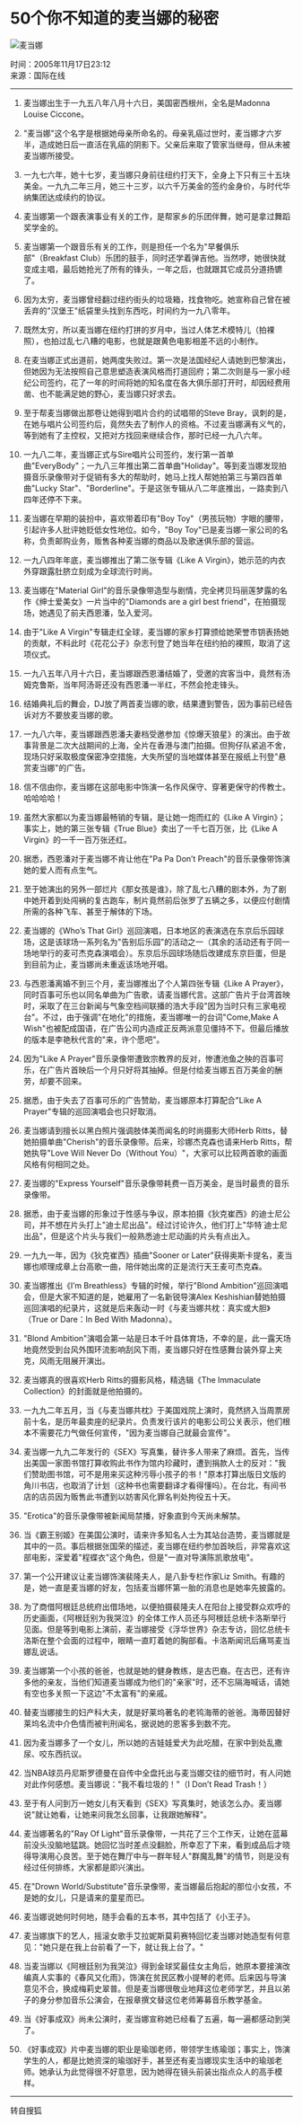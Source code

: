 # 50个你不知道的麦当娜的秘密

![麦当娜](https://photocdn.sohu.com/20051117/Img227527813.jpg)

时间：2005年11月17日23:12  
来源：国际在线  

---

1. 麦当娜出生于一九五八年八月十六日，美国密西根州，全名是Madonna Louise Ciccone。

2. "麦当娜"这个名字是根据她母亲所命名的。母亲乳癌过世时，麦当娜才六岁半，造成她日后一直活在乳癌的阴影下。父亲后来取了管家当继母，但从未被麦当娜所接受。

3. 一九七六年，她十七岁，麦当娜只身前往纽约打天下，全身上下只有三十五块美金。一九九二年三月，她三十三岁，以六千万美金的签约金身价，与时代华纳集团达成续约的协议。

4. 麦当娜第一个跟表演事业有关的工作，是帮家乡的乐团伴舞，她可是拿过舞蹈奖学金的。

5. 麦当娜第一个跟音乐有关的工作，则是担任一个名为"早餐俱乐部"（Breakfast Club）乐团的鼓手，同时还学着弹吉他。当然啰，她很快就变成主唱，最后她抢光了所有的锋头，一年之后，也就跟其它成员分道扬镳了。

6. 因为太穷，麦当娜曾经翻过纽约街头的垃圾箱，找食物吃。她宣称自己曾在被丢弃的"汉堡王"纸袋里头找到东西吃，时间约为一九八零年。

7. 既然太穷，所以麦当娜在纽约打拼的岁月中，当过人体艺术模特儿（拍裸照），也拍过乱七八糟的电影，也就是跟黄色电影相差不远的小制作。

8. 在麦当娜正式出道前，她两度失败过。第一次是法国经纪人请她到巴黎演出，但她因为无法按照自己意思塑造表演风格而打道回府；第二次则是与一家小经纪公司签约，花了一年的时间将她的知名度在各大俱乐部打开时，却因经费用凿、也不能满足她的野心，麦当娜只好求去。

9. 至于帮麦当娜做出那卷让她得到唱片合约的试唱带的Steve Bray，讽刺的是，在她与唱片公司签约后，竟然失去了制作人的资格。不过麦当娜满有义气的，等到她有了主控权，又把对方找回来继续合作，那时已经一九八六年。

10. 一九八二年，麦当娜正式与Sire唱片公司签约，发行第一首单曲"EveryBody"；一九八三年推出第二首单曲"Holiday"。等到麦当娜发现拍摄音乐录像带对于促销有多大的帮助时，她马上找人帮她拍第三与第四首单曲"Lucky Star"、"Borderline"。于是这张专辑从八二年底推出，一路卖到八四年还停不下来。

11. 麦当娜在早期的装扮中，喜欢带着印有"Boy Toy"（男孩玩物）字眼的腰带，引起许多人批评她贬低女性地位。如今，"Boy Toy"已是麦当娜一家公司的名称，负责邮购业务，贩售各种麦当娜的商品以及歌迷俱乐部的营运。

12. 一九八四年年底，麦当娜推出了第二张专辑《Like A Virgin》，她示范的内衣外穿跟露肚脐立刻成为全球流行时尚。

13. 麦当娜在"Material Girl"的音乐录像带造型与剧情，完全拷贝玛丽莲梦露的名作《绅士爱美女》一片当中的"Diamonds are a girl best friend"，在拍摄现场，她遇见了前夫西恩潘，坠入爱河。

14. 由于"Like A Virgin"专辑走红全球，麦当娜的家乡打算颁给她荣誉市钥表扬她的贡献，不料此时《花花公子》杂志刊登了她当年在纽约拍的裸照，取消了这项仪式。

15. 一九八五年八月十六日，麦当娜跟西恩潘结婚了，受邀的宾客当中，竟然有汤姆克鲁斯，当年阿汤哥还没有西恩潘一半红，不然会抢走锋头。

16. 结婚典礼后的舞会，DJ放了两首麦当娜的歌，结果遭到警告，因为事前已经告诉对方不要放麦当娜的歌。

17. 一九八六年，麦当娜跟西恩潘夫妻档受邀参加《惊爆天狼星》的演出。由于故事背景是二次大战期间的上海，全片在香港与澳门拍摄。但狗仔队紧追不舍，现场只好采取极度保密净空措施，大失所望的当地媒体甚至在报纸上刊登"悬赏麦当娜"的广告。

18. 信不信由你，麦当娜在这部电影中饰演一名作风保守、穿著更保守的传教士。哈哈哈哈！

19. 虽然大家都以为麦当娜最畅销的专辑，是让她一炮而红的《Like A Virgin》；事实上，她的第三张专辑《True Blue》卖出了一千七百万张，比《Like A Virgin》的一千一百万张还红。

20. 据悉，西恩潘对于麦当娜不肯让他在"Pa Pa Don’t Preach"的音乐录像带饰演她的爱人而有点生气。

21. 至于她演出的另外一部烂片《那女孩是谁》，除了乱七八糟的剧本外，为了剧中她开着到处闯祸的复古跑车，制片竟然前后张罗了五辆之多，以便应付剧情所需的各种飞车、甚至于解体的下场。

22. 麦当娜的《Who’s That Girl》巡回演唱，日本地区的表演选在东京后乐园球场，这是该球场一系列名为"告别后乐园"的活动之一（其余的活动还有于同一场地举行的麦可杰克森演唱会）。东京后乐园球场随后改建成东京巨蛋，但是到目前为止，麦当娜尚未重返该场地开唱。

23. 与西恩潘离婚不到三个月，麦当娜推出了个人第四张专辑《Like A Prayer》，同时百事可乐也以同名单曲为广告歌，请麦当娜代言。这部广告片于台湾首映时，采取了在三台新闻与气象空档间联播的浩大手段"因为当时只有三家电视台"。不过，由于强调"在地化"的措施，麦当娜唯一的台词"Come,Make A Wish"也被配成国语，在广告公司内造成正反两派意见僵持不下。但最后播放的版本是李艳秋代言的"来，许个愿吧"。

24. 因为"Like A Prayer"音乐录像带遭致宗教界的反对，惨遭池鱼之殃的百事可乐，在广告片首映后一个月只好将其抽掉。但是付给麦当娜五百万美金的酬劳，却要不回来。

25. 据悉，由于失去了百事可乐的广告赞助，麦当娜原本打算配合"Like A Prayer"专辑的巡回演唱会也只好取消。

26. 麦当娜请到擅长以黑白照片强调肢体美而闻名的时尚摄影大师Herb Ritts，替她拍摄单曲"Cherish"的音乐录像带。后来，珍娜杰克森也请来Herb Ritts，帮她执导"Love Will Never Do（Without You）"，大家可以比较两首歌的画面风格有何相同之处。

27. 麦当娜的"Express Yourself"音乐录像带耗费一百万美金，是当时最贵的音乐录像带。

28. 据悉，由于麦当娜的形象过于性感与争议，原本拍摄《狄克崔西》的迪士尼公司，并不想在片头打上"迪士尼出品"。经过讨论许久，他们打上"华特˙迪士尼出品"，但是这个片头与我们一般熟悉迪士尼动画的片头有点出入。

29. 一九九一年，因为《狄克崔西》插曲"Sooner or Later"获得奥斯卡提名，麦当娜也顺理成章上台高歌一曲，陪伴她出席的正是流行天王麦可杰克森。

30. 麦当娜推出《I’m Breathless》专辑的时候，举行"Blond Ambition"巡回演唱会，但是大家不知道的是，她雇用了一名新锐导演Alex Keshishian替她拍摄巡回演唱的纪录片，这就是后来轰动一时《与麦当娜共枕：真实或大胆》（True or Dare：In Bed With Madonna）。

31. "Blond Ambition"演唱会第一站是日本千叶县体育场，不幸的是，此一露天场地竟然受到台风外围环流影响刮风下雨，麦当娜只好在性感舞台装外穿上夹克，风雨无阻展开演出。

32. 麦当娜真的很喜欢Herb Ritts的摄影风格，精选辑《The Immaculate Collection》的封面就是他拍摄的。

33. 一九九二年五月，当《与麦当娜共枕》于美国戏院上演时，竟然挤入当周票房前十名，是历年最卖座的纪录片。负责发行该片的电影公司公关表示，他们根本不需要花力气做任何宣传，"因为麦当娜自己就最会宣传"。

34. 麦当娜一九九二年发行的《SEX》写真集，替许多人带来了麻烦。首先，当传出美国一家图书馆打算收购此书作为馆内珍藏时，遭到捐款人士的反对："我们赞助图书馆，可不是用来买这种污辱小孩子的书！"原本打算出版日文版的角川书店，也取消了计划（这种书也需要翻译才看得懂吗）。在台北，有间书店的店员因为贩售此书遭到以妨害风化罪名判处拘役五十天。

35. "Erotica"的音乐录像带被新闻局禁播，好象直到今天尚未解禁。

36. 当《霸王别姬》在美国公演时，请来许多知名人士为其站台造势，麦当娜就是其中的一员。事后根据张国荣的描述，麦当娜在纽约参加首映后，非常喜欢这部电影，深爱着"程蝶衣"这个角色，但是"一直对导演陈凯歌放电"。

37. 第一个公开建议让麦当娜饰演裴隆夫人，是八卦专栏作家Liz Smith。有趣的是，她一直是麦当娜的好友，包括麦当娜怀第一胎的消息也是她率先披露的。

38. 为了商借阿根廷总统府出借场地，以便拍摄裴隆夫人在阳台上接受群众欢呼的历史画面，《阿根廷别为我哭泣》的全体工作人员还与阿根廷总统卡洛斯举行见面。但是等到电影上演前，麦当娜接受《浮华世界》杂志专访，回忆总统卡洛斯在整个会面的过程中，眼睛一直盯着她的胸部看。卡洛斯闻讯后痛骂麦当娜乱说话。

39. 麦当娜第一个小孩的爸爸，也就是她的健身教练，是古巴裔。在古巴，还有许多他的亲友，当他们知道麦当娜成为他们的"亲家"时，还不忘隔海喊话，请她有空也多关照一下这边"不太富有"的亲戚。

40. 替麦当娜接生的妇产科大夫，就是好莱坞著名的老鸨海蒂的爸爸。海蒂因替好莱坞名流中介色情而被判刑闻名，据说她的恩客多到数不完。

41. 因为麦当娜多了一个女儿，所以她的吉娃娃爱犬为此吃醋，在家中到处乱撒尿、咬东西抗议。

42. 当NBA球员丹尼斯罗德曼在自传中全盘托出与麦当娜交往的细节时，有人问她对此作何感想。麦当娜说："我不看垃圾的！"（I Don’t Read Trash！）

43. 至于有人问到万一她女儿有天看到《SEX》写真集时，她该怎么办。麦当娜说"就让她看，让她来问我怎幺回事，让我跟她解释"。

44. 麦当娜著名的"Ray Of Light"音乐录像带，一共花了三个工作天，让她在蓝幕前没头没脑地猛跳。她回忆当时差点没翻脸，所幸忍了下来，看到成品后才晓得导演用心良苦。至于她在舞厅中与一群年轻人"群魔乱舞"的情节，则是没有经过任何排练，大家都是即兴演出。

45. 在"Drown World/Substitute"音乐录像带，麦当娜最后抱起的那位小女孩，不是她的女儿，只是请来的童星而已。

46. 麦当娜说她何时何地，随手会看的五本书，其中包括了《小王子》。

47. 麦当娜旗下的艺人，摇滚女歌手艾拉妮斯莫莉赛特回忆麦当娜对她造型有何意见："她只是在我上台前看了一下，就让我上台了。"

48. 当麦当娜以《阿根廷别为我哭泣》得到金球奖最佳女主角后，她原本要接演改编真人实事的《春风又化雨》，饰演在贫民区教小提琴的老师。后来因与导演意见不合，换成梅莉史翠普。但是麦当娜很敬业地拜这位老师学艺，并且以弟子的身分参加音乐公演会，在报章撰文替这位老师筹募音乐教学基金。

49. 当《好事成双》尚未公演时，麦当娜宣称她已经看了五遍，每一遍都感动到哭了。

50. 《好事成双》片中麦当娜的职业是瑜珈老师，带领学生练瑜珈；事实上，饰演学生的人，都是比她资深的瑜珈好手，甚至还有麦当娜现实生活中的瑜珈老师。她承认为此觉得很不好意思，因为她得在镜头前装出指点众人的高手模样。

---

转自搜狐